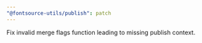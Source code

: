 ```yaml
---
"@fontsource-utils/publish": patch
---
```


Fix invalid merge flags function leading to missing publish context.
